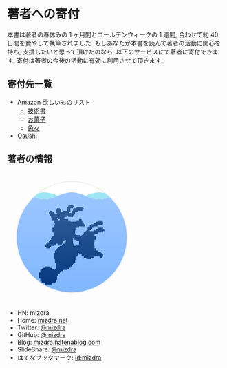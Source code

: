 # 著者への寄付

本書は著者の春休みの 1 ヶ月間とゴールデンウィークの 1 週間, 合わせて約 40 日間を費やして執筆されました. もしあなたが本書を読んで著者の活動に関心を持ち, 支援したいと思って頂けたのなら, 以下のサービスにて著者に寄付できます. 寄付は著者の今後の活動に有効に利用させて頂きます.

## 寄付先一覧

* Amazon 欲しいものリスト
  * [技術書](http://amzn.asia/aRrssqF)
  * [お菓子](http://amzn.asia/0JbJuHj)
  * [色々](http://amzn.asia/5bQiIA2)
* [Osushi](https://osushi.love/mizdra)

## 著者の情報

<style>
.row {
  display: flex;
  flex-wrap: wrap-reverse;
  justify-content: space-between;
}
.row > div {
  flex-basis: 280px;
}
.avatar {
  padding: 20px;
  flex-basis: 280px;
}
.avatar > img {
  border: 2px solid #eee;
  border-radius: 50%;
}
</style>

<div class="row">
<div>

* HN: mizdra
* Home: [mizdra.net](https://mizdra.net)
* Twitter: [@mizdra](https://twitter.com/mizdra)
* GitHub: [@mizdra](https://github.com/mizdra)
* Blog: [mizdra.hatenablog.com](http://mizdra.hatenablog.com)
* SlideShare: [@mizdra](https://www.slideshare.net/mizdra)
* はてなブックマーク: [id:mizdra](http://b.hatena.ne.jp/mizdra)

</div>
<div class="avatar">

<img alt="mizdra icon" src="./.vuepress/public/wave.png" />

</div>
</div>
